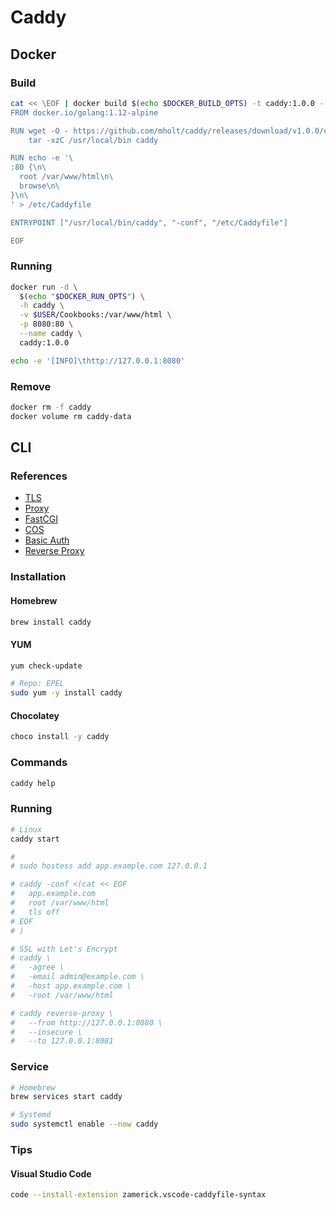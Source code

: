 # Caddy

## Docker

### Build

```sh
cat << \EOF | docker build $(echo $DOCKER_BUILD_OPTS) -t caddy:1.0.0 -
FROM docker.io/golang:1.12-alpine

RUN wget -O - https://github.com/mholt/caddy/releases/download/v1.0.0/caddy_v1.0.0_linux_amd64.tar.gz | \
    tar -xzC /usr/local/bin caddy

RUN echo -e '\
:80 {\n\
  root /var/www/html\n\
  browse\n\
}\n\
' > /etc/Caddyfile

ENTRYPOINT ["/usr/local/bin/caddy", "-conf", "/etc/Caddyfile"]

EOF
```

### Running

```sh
docker run -d \
  $(echo "$DOCKER_RUN_OPTS") \
  -h caddy \
  -v $USER/Cookbooks:/var/www/html \
  -p 8080:80 \
  --name caddy \
  caddy:1.0.0
```

```sh
echo -e '[INFO]\thttp://127.0.0.1:8080'
```

### Remove

```sh
docker rm -f caddy
docker volume rm caddy-data
```

## CLI

### References

- [TLS](https://caddyserver.com/v1/docs/tls)
- [Proxy](https://caddyserver.com/v1/docs/proxy)
- [FastCGI](https://caddyserver.com/v1/docs/fastcgi)
- [COS](https://caddyserver.com/v1/docs/http.cors)
- [Basic Auth](https://caddyserver.com/v1/docs/basicauth)
- [Reverse Proxy](https://caddyserver.com/docs/quick-starts/reverse-proxy)

### Installation

#### Homebrew

```sh
brew install caddy
```

#### YUM

```sh
yum check-update

# Repo: EPEL
sudo yum -y install caddy
```

#### Chocolatey

```sh
choco install -y caddy
```

### Commands

```sh
caddy help
```

### Running

```sh
# Linux
caddy start

#
# sudo hostess add app.example.com 127.0.0.1

# caddy -conf <(cat << EOF
#   app.example.com
#   root /var/www/html
#   tls off
# EOF
# )

# SSL with Let's Encrypt
# caddy \
#   -agree \
#   -email admin@example.com \
#   -host app.example.com \
#   -root /var/www/html

# caddy reverse-proxy \
#   --from http://127.0.0.1:8080 \
#   --insecure \
#   --to 127.0.0.1:8081
```

<!-- ### Configuration

```sh
# Homebrew
/usr/libexec/PlistBuddy -c 'Print :ProgramArguments' "$(brew --prefix caddy)"/homebrew.mxcl.caddy.plist
sudo install -dm 775 -o "$USER" -g admin /var/www/html
sudo install -dm 775 -o root -g admin /var/log/caddy

##
sudo tee -a /usr/local/etc/Caddyfile << EOF
:8080 {
  root /var/www/html
  gzip
  browse
  log /var/log/caddy/access.log
  errors /var/log/caddy/error.log
}
EOF

##
sudo tee -a /usr/local/etc/Caddyfile << EOF
example.local:8443 {
  [...]
  tls self_signed
  # tls /etc/ssl/certs/example.com/server/server.pem /etc/ssl/certs/example.com/server/server.key
}
EOF

#
# :8000

# reverse_proxy 127.0.0.1:8080

# Linux

/etc/caddy/caddy.conf

sudo systemctl restart caddy
``` -->

### Service

```sh
# Homebrew
brew services start caddy

# Systemd
sudo systemctl enable --now caddy
```

### Tips

#### Visual Studio Code

```sh
code --install-extension zamerick.vscode-caddyfile-syntax
```

<!-- #### PHP-FPM

```sh
phpbrew fpm start
```

```sh
# Homebrew
caddy -conf <(cat << EOF
:8080 {
  root /var/www/html

  fastcgi / 127.0.0.1:9000 php {
    index index.php
  }

  gzip
}
EOF
)
``` -->

<!-- ### Logs

```sh
tail -f /var/log/caddy/access.log
tail -f /var/log/caddy/error.log
``` -->
